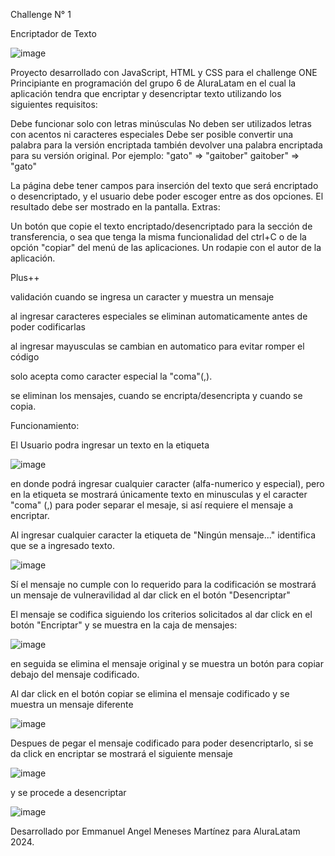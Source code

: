 Challenge N° 1 

  Encriptador de Texto
  
  ![image](https://github.com/Emmanuel-Angel/codificador/assets/157259271/266fd926-c005-4bfb-aa9b-0f462ad77d42)


Proyecto desarrollado con JavaScript, HTML y CSS para el challenge ONE Principiante en programación del grupo 6 de AluraLatam 
en el cual la aplicación tendra que encriptar y desencriptar texto utilizando los siguientes requisitos:

Debe funcionar solo con letras minúsculas
No deben ser utilizados letras con acentos ni caracteres especiales
Debe ser posible convertir una palabra para la versión encriptada también devolver una palabra encriptada para su versión original.
Por ejemplo:
"gato" => "gaitober"
gaitober" => "gato"

La página debe tener campos para
inserción del texto que será encriptado o desencriptado, y el usuario debe poder escoger entre as dos opciones.
El resultado debe ser mostrado en la pantalla.
Extras:

Un botón que copie el texto encriptado/desencriptado para la sección de transferencia, o sea que tenga la misma funcionalidad del ctrl+C o de la opción "copiar" del menú de las aplicaciones.
Un rodapie con el autor de la aplicación.

Plus++

validación cuando se ingresa un caracter y muestra un mensaje 

al ingresar caracteres especiales se eliminan automaticamente antes de poder codificarlas

al ingresar mayusculas se cambian en automatico para evitar romper el código

solo acepta como caracter especial la "coma"(,).

se eliminan los mensajes, cuando se encripta/desencripta y cuando se copia.


Funcionamiento:

El Usuario podra ingresar un texto en la etiqueta 

![image](https://github.com/Emmanuel-Angel/codificador/assets/157259271/0f91fa9f-d944-4d67-82a3-d948de8d350d)

en donde podrá ingresar cualquier caracter (alfa-numerico y especial), pero en la etiqueta se mostrará únicamente texto en minusculas y el caracter "coma" (,) 
para poder separar el mesaje, si así requiere el mensaje a encriptar.

Al ingresar cualquier caracter la etiqueta de "Ningún mensaje..." identifica que se a ingresado texto.

![image](https://github.com/Emmanuel-Angel/codificador/assets/157259271/bcff5f07-b486-47ee-82fa-108f02caf581)

Sí el mensaje no cumple con lo requerido para la codificación se mostrará un mensaje de vulneravilidad al dar click en el botón "Desencriptar"

El mensaje se codifica siguiendo los criterios solicitados al dar click en el botón "Encriptar" y se muestra en la caja de mensajes:

![image](https://github.com/Emmanuel-Angel/codificador/assets/157259271/764ac20f-5e8a-45ff-975c-2e3175ed6718)

en seguida se elimina el mensaje original y se muestra un botón para copiar debajo del mensaje codificado.

Al dar click en el botón copiar se elimina el mensaje codificado y se muestra un mensaje diferente

![image](https://github.com/Emmanuel-Angel/codificador/assets/157259271/9ba0b4e3-7970-4989-a674-0b12bd0ba87c)

Despues de pegar el mensaje codificado para poder desencriptarlo, si se da click en encriptar se mostrará el siguiente mensaje

![image](https://github.com/Emmanuel-Angel/codificador/assets/157259271/8e2064f0-419c-4c68-91a4-09e838e2948b)

y se procede a desencriptar

![image](https://github.com/Emmanuel-Angel/codificador/assets/157259271/c716fced-8900-4556-b25e-307ace3b3f54)

Desarrollado por Emmanuel Angel Meneses Martínez para AluraLatam 2024.
